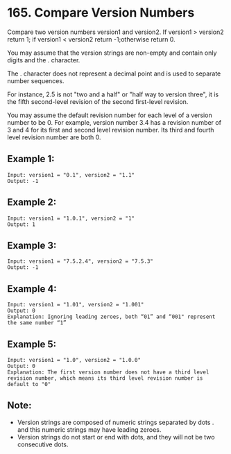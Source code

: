 # 165. Compare Version Numbers

Compare two version numbers version1 and version2.
If version1 > version2 return 1; if version1 < version2 return -1;otherwise return 0.

You may assume that the version strings are non-empty and contain only digits and the . character.

The . character does not represent a decimal point and is used to separate number sequences.

For instance, 2.5 is not "two and a half" or "half way to version three", it is the fifth second-level revision of the second first-level revision.

You may assume the default revision number for each level of a version number to be 0. For example, version number 3.4 has a revision number of 3 and 4 for its first and second level revision number. Its third and fourth level revision number are both 0.

## Example 1:

```
Input: version1 = "0.1", version2 = "1.1"
Output: -1
```

## Example 2:

```
Input: version1 = "1.0.1", version2 = "1"
Output: 1
```

## Example 3:

```
Input: version1 = "7.5.2.4", version2 = "7.5.3"
Output: -1
```

## Example 4:

```
Input: version1 = "1.01", version2 = "1.001"
Output: 0
Explanation: Ignoring leading zeroes, both “01” and “001" represent the same number “1”
```

## Example 5:

```
Input: version1 = "1.0", version2 = "1.0.0"
Output: 0
Explanation: The first version number does not have a third level revision number, which means its third level revision number is default to "0"
``` 

## Note:

* Version strings are composed of numeric strings separated by dots . and this numeric strings may have leading zeroes.
* Version strings do not start or end with dots, and they will not be two consecutive dots.